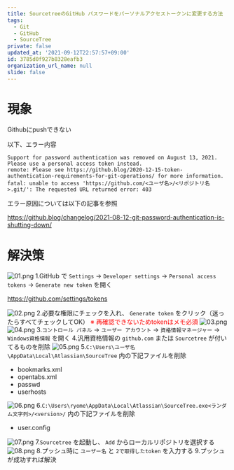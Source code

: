 ```yaml
---
title: SourcetreeのGitHub パスワードをパーソナルアクセストークンに変更する方法
tags:
  - Git
  - GitHub
  - SourceTree
private: false
updated_at: '2021-09-12T22:57:57+09:00'
id: 3785d0f927b8328eafb3
organization_url_name: null
slide: false
---
```

# 現象
Githubにpushできない

以下、エラー内容

```
Support for password authentication was removed on August 13, 2021. Please use a personal access token instead.
remote: Please see https://github.blog/2020-12-15-token-authentication-requirements-for-git-operations/ for more information.
fatal: unable to access 'https://github.com/<ユーザ名>/<リポジトリ名>.git/': The requested URL returned error: 403
```

エラー原因については以下の記事を参照

https://github.blog/changelog/2021-08-12-git-password-authentication-is-shutting-down/


# 解決策

![01.png](https://qiita-image-store.s3.ap-northeast-1.amazonaws.com/0/449867/4f5bfa2e-dca3-70ec-0ff1-3eb5b33294ad.png)
1.GitHub で `Settings` → `Developer settings` → `Personal access tokens` → `Generate new token` を開く

https://github.com/settings/tokens

![02.png](https://qiita-image-store.s3.ap-northeast-1.amazonaws.com/0/449867/61a29054-e1e6-7555-7e3b-b12d760c0fe1.png)
2.必要な権限にチェックを入れ、 `Generate token` をクリック（迷ったらすべてチェックしてOK）
<font color="red">※ 再確認できないためtokenはメモ必須</font>
![03.png](https://qiita-image-store.s3.ap-northeast-1.amazonaws.com/0/449867/5efd8b6f-788c-e866-7334-663549bde908.png)
![04.png](https://qiita-image-store.s3.ap-northeast-1.amazonaws.com/0/449867/b6703a5f-0906-4cb9-8c80-cd2f00e096da.png)
3.`コントロール パネル` → `ユーザー アカウント` → `資格情報マネージャー` → `Windows資格情報` を開く
4.汎用資格情報の `github.com` または `Sourcetree` が付いてるものを削除
![05.png](https://qiita-image-store.s3.ap-northeast-1.amazonaws.com/0/449867/51c471fa-0f45-cef6-c266-ea68612943cb.png)
5.`C:\Users\ユーザ名\AppData\Local\Atlassian\SourceTree` 内の下記ファイルを削除

- bookmarks.xml
- opentabs.xml
- passwd
- userhosts

![06.png](https://qiita-image-store.s3.ap-northeast-1.amazonaws.com/0/449867/2dedfc2e-4d09-91c6-b006-f017dcc662df.png)
6.`C:\Users\ryome\AppData\Local\Atlassian\SourceTree.exe<ランダム文字列>/<version>/` 内の下記ファイルを削除

- user.config

![07.png](https://qiita-image-store.s3.ap-northeast-1.amazonaws.com/0/449867/3a9a5fb5-932d-03eb-e300-458681a91b59.png)
7.`Sourcetree` を起動し、 `Add` からローカルリポジトリを選択する
![08.png](https://qiita-image-store.s3.ap-northeast-1.amazonaws.com/0/449867/c6e49c3f-1d97-3074-2c94-966499d4f08d.png)
8.プッシュ時に `ユーザー名` と `2で取得したtoken` を入力する
9.プッシュが成功すれば解決
